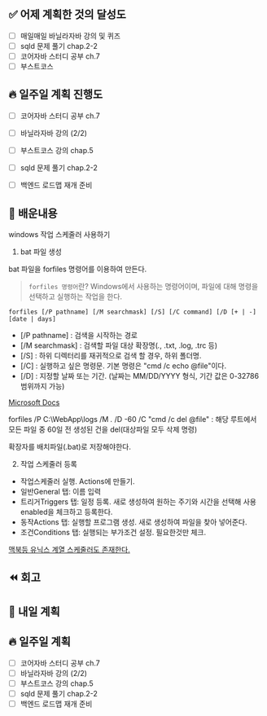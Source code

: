 ## ✅ 어제 계획한 것의 달성도
- [ ] 매일매일 바닐라자바 강의 및 퀴즈
- [ ] sqld 문제 풀기 chap.2-2
- [ ] 코어자바 스터디 공부 ch.7
- [ ] 부스트코스

## 🔥 일주일 계획 진행도
- [ ] 코어자바 스터디 공부 ch.7
- [ ] 바닐라자바 강의 (2/2)
- [ ] 부스트코스 강의 chap.5
- [ ] sqld 문제 풀기 chap.2-2
- [ ] 백엔드 로드맵 재개 준비



## 💬 배운내용
windows 작업 스케줄러 사용하기

1. bat 파일 생성

bat 파일을 forfiles 명령어를 이용하여 만든다.
> `forfiles 명령어`란? Windows에서 사용하는 명령어이며, 파일에 대해 명령을 선택하고 실행하는 작업을 한다.

```text
forfiles [/P pathname] [/M searchmask] [/S] [/C command] [/D [+ | -] [date | days]
```

- [/P pathname] : 검색을 시작하는 경로
- [/M searchmask] : 검색할 파일 대상 확장명(*.*, .txt, .log, .trc 등)
- [/S] : 하위 디렉터리를 재귀적으로 검색 할 경우, 하위 폴더명.
- [/C] : 실행하고 싶은 명령문. 기본 명령은 "cmd /c echo @file"이다.
- [/D] : 지정할 날짜 또는 기간. (날짜는 MM/DD/YYYY 형식, 기간 값은 0-32786 범위까지 가능)

[Microsoft Docs](https://docs.microsoft.com/ko-kr/windows-server/administration/windows-commands/forfiles)

forfiles /P C:\WebApp\logs /M *.* /D -60 /C "cmd /c del @file"
: 해당 루트에서 모든 파일 중 60일 전 생성된 건을 del(대상파일 모두 삭제 명령)

확장자를 배치파일(.bat)로 저장해야한다.

2. 작업 스케줄러 등록
- 작업스케줄러 실행. Actions에 만들기.
- 일반General 탭: 이름 입력
- 트리거Triggers 탭: 일정 등록. 새로 생성하여 원하는 주기와 시간을 선택해 사용enabled을 체크하고 등록한다.
- 동작Actions 탭: 실행할 프로그램 생성. 새로 생성하여 파일을 찾아 넣어준다.
- 조건Conditions 탭: 실행되는 부가조건 설정. 필요한것만 체크.

[맥북등 유닉스 계열 스케줄러도 존재한다.](https://jdm.kr/blog/2)

## ⏪ 회고


## 🔰 내일 계획


## 🔥 일주일 계획
- [ ] 코어자바 스터디 공부 ch.7
- [ ] 바닐라자바 강의 (2/2)
- [ ] 부스트코스 강의 chap.5
- [ ] sqld 문제 풀기 chap.2-2
- [ ] 백엔드 로드맵 재개 준비
